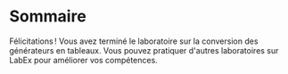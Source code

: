 # Sommaire

Félicitations ! Vous avez terminé le laboratoire sur la conversion des générateurs en tableaux. Vous pouvez pratiquer d'autres laboratoires sur LabEx pour améliorer vos compétences.
